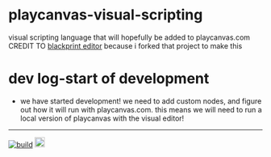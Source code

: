 # playcanvas-visual-scripting
visual scripting language that will hopefully be added to playcanvas.com
CREDIT TO [blackprint editor](https://github.com/Blackprint/Blackprint) because i forked that project to make this
# dev log-start of development #
- we have started development! we need to add custom nodes, and figure out how it will run with playcanvas.com. this means we will need to run a local version of playcanvas with the visual editor!
---
[![build](https://github.com/quantumgames-studiosinc/playcanvas-visual-scripting/actions/workflows/development.yml/badge.svg?event=deployment)](https://github.com/quantumgames-studiosinc/playcanvas-visual-scripting/actions/workflows/development.yml)
  <a href='https://discord.gg/gn8gYStCQ4'><img src='https://img.shields.io/discord/915881655921704971.svg?label=&logo=discord&logoColor=ffffff&color=7389D8&labelColor=6A7EC2' height='20'></a>

